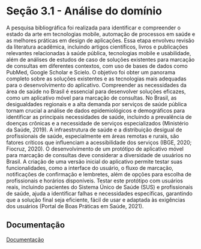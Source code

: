 
# Seção 3.1 - Análise do domínio

A pesquisa bibliográfica foi realizada para identificar e compreender o estado da arte em tecnologias mobile, automação de processos em saúde e as melhores práticas em design de aplicações. Essa etapa envolveu revisão da literatura acadêmica, incluindo artigos científicos, livros e publicações relevantes relacionadas à saúde pública, tecnologias mobile e usabilidade, além de análises de estudos de caso de soluções existentes para marcação de consultas em diferentes contextos, com uso de bases de dados como PubMed, Google Scholar e Scielo. O objetivo foi obter um panorama completo sobre as soluções existentes e as tecnologias mais adequadas para o desenvolvimento do aplicativo.
Compreender as necessidades da área de saúde no Brasil é essencial para desenvolver soluções eficazes, como um aplicativo móvel para marcação de consultas. No Brasil, as desigualdades regionais e a alta demanda por serviços de saúde pública tornam crucial a análise de dados epidemiológicos e demográficos para identificar as principais necessidades de saúde, incluindo a prevalência de doenças crônicas e a necessidade de serviços especializados (Ministério da Saúde, 2019). A infraestrutura de saúde e a distribuição desigual de profissionais de saúde, especialmente em áreas remotas e rurais, são fatores críticos que influenciam a acessibilidade dos serviços (IBGE, 2020; Fiocruz, 2020).
O desenvolvimento de um protótipo de aplicativo móvel para marcação de consultas deve considerar a diversidade de usuários no Brasil. A criação de uma versão inicial do aplicativo permite testar suas funcionalidades, como a interface do usuário, o fluxo de marcação, notificações de confirmação e lembretes, além de opções para escolha de profissionais e horários disponíveis. Testar este protótipo com usuários reais, incluindo pacientes do Sistema Único de Saúde (SUS) e profissionais de saúde, ajuda a identificar falhas e necessidades específicas, garantindo que a solução final seja eficiente, fácil de usar e adaptada às exigências dos usuários (Portal de Boas Práticas em Saúde, 2021).



## Documentação

[Documentação](https://link-da-documentação)

